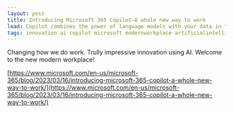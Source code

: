 ```yaml
---
layout: post
title: Introducing Microsoft 365 Copilot—A whole new way to work
lead: Copilot combines the power of language models with your data in the Microsoft 365 apps and Microsoft Graph to turn your words into the most powerful productivity tool on the planet.
tags: innovation ai copilot microsoft modernworkplace artificialintelligence
---
```


Changing how we do work. Trully impressive innovation using AI. Welcome to the new modern workplace!

[https://www.microsoft.com/en-us/microsoft-365/blog/2023/03/16/introducing-microsoft-365-copilot-a-whole-new-way-to-work/](https://www.microsoft.com/en-us/microsoft-365/blog/2023/03/16/introducing-microsoft-365-copilot-a-whole-new-way-to-work/)